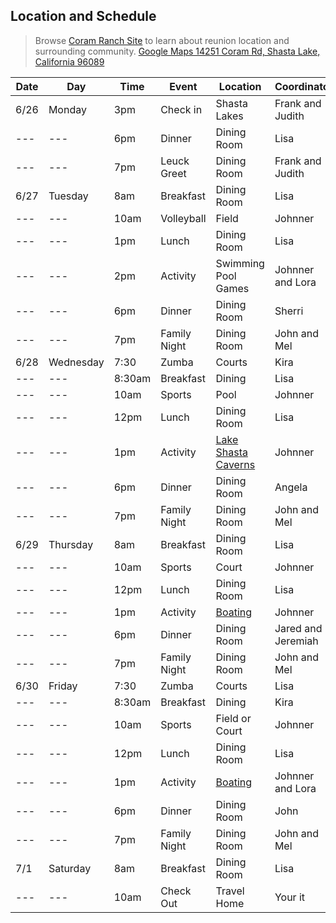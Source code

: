 ## Location and Schedule
> Browse [Coram Ranch Site](https://www.coramranch.com/) to learn about reunion location and surrounding community. [Google Maps 14251 Coram Rd, Shasta Lake, California 96089](https://www.google.com/maps/place/14251+Coram+Rd,+Shasta+Lake,+CA+96019/@40.707988,-122.44701,16z/data=!4m5!3m4!1s0x54d28be161c895ef:0xca3b8805b9b6a5ec!8m2!3d40.7079882!4d-122.4470104?hl=en)


| Date | Day | Time | Event | Location | Coordinator |
| --- | --- | --- | --- | --- | --- |
| 6/26 | Monday | 3pm | Check in | Shasta Lakes | Frank and Judith |
| --- | --- | 6pm | Dinner | Dining Room | Lisa |
| --- | --- | 7pm | Leuck Greet | Dining Room | Frank and Judith |
| 6/27 | Tuesday | 8am | Breakfast | Dining Room | Lisa |
| --- | --- | 10am | Volleyball | Field | Johnner |
| --- | --- | 1pm | Lunch | Dining Room | Lisa |
| --- | --- | 2pm | Activity | Swimming Pool Games | Johnner and Lora |
| --- | --- | 6pm | Dinner | Dining Room | Sherri |
| --- | --- | 7pm | Family Night | Dining Room | John and Mel |
| 6/28 | Wednesday | 7:30 | Zumba | Courts | Kira |
| --- | --- | 8:30am | Breakfast | Dining | Lisa |
| --- | --- | 10am | Sports | Pool | Johnner |
| --- | --- | 12pm | Lunch | Dining Room | Lisa |
| --- | --- | 1pm | Activity | [Lake Shasta Caverns](http://lakeshastacaverns.clickforward.com/group-tours) | Johnner |
| --- | --- | 6pm | Dinner | Dining Room | Angela |
| --- | --- | 7pm | Family Night | Dining Room | John and Mel |
| 6/29 | Thursday | 8am | Breakfast | Dining Room | Lisa |
| --- | --- | 10am | Sports | Court | Johnner |
| --- | --- | 12pm | Lunch | Dining Room | Lisa |
| --- | --- | 1pm | Activity | [Boating](https://bridgebayhouseboats.com/houseboats/grand-sierra) | Johnner |
| --- | --- | 6pm | Dinner | Dining Room | Jared and Jeremiah |
| --- | --- | 7pm | Family Night | Dining Room | John and Mel |
| 6/30 | Friday | 7:30 | Zumba | Courts | Lisa |
| --- | --- | 8:30am | Breakfast | Dining | Kira |
| --- | --- | 10am | Sports | Field or Court | Johnner |
| --- | --- | 12pm | Lunch | Dining Room | Lisa |
| --- | --- | 1pm | Activity | [Boating](https://bridgebayhouseboats.com/houseboats/grand-sierra) | Johnner and Lora |
| --- | --- | 6pm | Dinner | Dining Room | John |
| --- | --- | 7pm | Family Night | Dining Room |John and Mel |
| 7/1 | Saturday | 8am | Breakfast | Dining Room | Lisa |
| --- | --- | 10am | Check Out | Travel Home | Your it |
